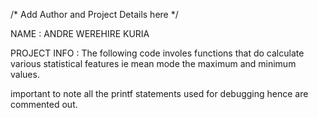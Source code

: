 /* Add Author and Project Details here */

NAME : ANDRE WEREHIRE KURIA 

PROJECT INFO : The following code involes functions that do calculate various statistical features ie mean mode the maximum and minimum values. 

important to note all the printf statements used for debugging hence are commented out. 


